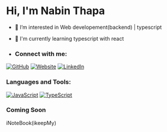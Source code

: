 # Hi, I'm Nabin Thapa
- 👀 I’m interested in Web developement(backend) | typescript
- 🌱 I'm currently learning typescript with react

- ### Connect with me:
  
[![GitHub](https://img.shields.io/badge/GitHub-181717?style=for-the-badge&logo=github&logoColor=white)](https://github.com/Nabeen-Thapa)
[![Website](https://img.shields.io/badge/Website-YourSite-green)]([https://www.yoursite.com](https://nabeen-thapa.github.io/pesonal-profile.github.io/))  
[![LinkedIn](https://img.shields.io/badge/LinkedIn-Profile-blue)]([https://linkedin.com/in/yourprofile](https://www.linkedin.com/in/nabinthapa123/))  



### Languages and Tools:

[![JavaScript](https://img.shields.io/badge/JavaScript-F7DF1E?logo=javascript&logoColor=black)](https://javascript.com) 
[![TypeScript](https://img.shields.io/badge/TypeScript-3178C6?logo=typescript&logoColor=white&style=flat-square)](https://www.typescriptlang.org/) 

### Coming Soon

iNoteBook(ikeepMy)
<!---
Nabeen-Thapa/Nabeen-Thapa is a ✨ special ✨ repository because its `README.md` (this file) appears on your GitHub profile.
You can click the Preview link to take a look at your changes.
--->

